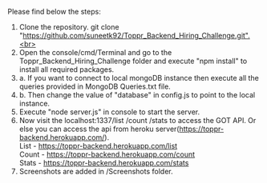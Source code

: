 Please find below the steps:<br>
1. Clone the repository. git clone "https://github.com/suneetk92/Toppr_Backend_Hiring_Challenge.git".<br>
2. Open the console/cmd/Terminal and go to the Toppr_Backend_Hiring_Challenge folder and execute "npm install" to install all required packages.<br>
3. a. If you want to connect to local mongoDB instance then execute all the queries provided in MongoDB Queries.txt file.<br>
3. b. Then change the value of "database" in config.js to point to the local instance.<br>
4. Execute "node server.js" in console to start the server.<br>
5. Now visit the localhost:1337/list /count /stats to access the GOT API. Or else you can access the api from heroku server(https://toppr-backend.herokuapp.com/).<br>
   List - https://toppr-backend.herokuapp.com/list<br>
   Count - https://toppr-backend.herokuapp.com/count<br>
   Stats - https://toppr-backend.herokuapp.com/stats<br>
6. Screenshots are added in /Screenshots folder.